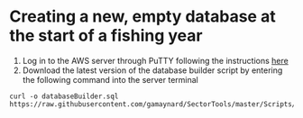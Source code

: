 # Creating a new, empty database at the start of a fishing year

1. Log in to the AWS server through PuTTY following the instructions [here](/Manuals/server_connect.md)
2. Download the latest version of the database builder script by entering the following command into the server terminal

```
curl -o databaseBuilder.sql https://raw.githubusercontent.com/gamaynard/SectorTools/master/Scripts/DatabaseSkeleton.sql
```


